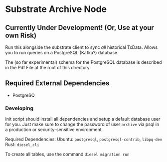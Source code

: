 # Substrate Archive Node
## Currently Under Development! (Or, Use at your own Risk)

Run this alongside the substrate client to sync *all* historical TxData. Allows
you to run queries on a PostgreSQL (Kafka?) database.

The (so far experimental) schema for the PostgreSQL database is described in the Pdf File at the root of this directory

## Required External Dependencies
- PostgreSQ

### Developing
Init script should install all dependencies and setup a default database user for you. Just make sure to change the password of user `archive` via psql in a production or security-sensitive environment.


Required Dependencies:
Ubuntu: `postgresql`, `postgresql-contrib`, `libpq-dev`
Rust: `diesel_cli`


To create all tables, use the command `diesel migration run`

